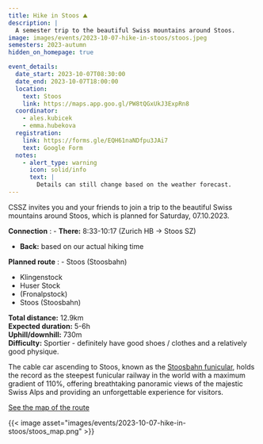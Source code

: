 ```yaml
---
title: Hike in Stoos ⛰️
description: |
  A semester trip to the beautiful Swiss mountains around Stoos.
image: images/events/2023-10-07-hike-in-stoos/stoos.jpeg
semesters: 2023-autumn
hidden_on_homepage: true

event_details:
  date_start: 2023-10-07T08:30:00
  date_end: 2023-10-07T18:00:00
  location:
    text: Stoos
    link: https://maps.app.goo.gl/PW8tQGxUkJ3ExpRn8
  coordinator:
    - ales.kubicek
    - emma.hubekova
  registration:
    link: https://forms.gle/EQH61naNDfpu3JAi7
    text: Google Form
  notes:
    - alert_type: warning
      icon: solid/info
      text: |
        Details can still change based on the weather forecast.
---
```


CSSZ invites you and your friends to join a trip to the beautiful Swiss mountains around Stoos, which is planned for Saturday, 07.10.2023.

**Connection**
: - **There:** 8:33-10:17 (Zurich HB → Stoos SZ)
  - **Back:** based on our actual hiking time

**Planned route**
: - Stoos (Stoosbahn)
  - Klingenstock
  - Huser Stock
  - (Fronalpstock)
  - Stoos (Stoosbahn)

**Total distance:** 12.9km  
**Expected duration:** 5-6h  
**Uphill/downhill:** 730m   
**Difficulty:** Sportier - definitely have good shoes / clothes and a relatively good physique.

The cable car ascending to Stoos, known as the [Stoosbahn funicular](https://www.stoos.ch/en/stories/stoosbahnen), holds the record as the steepest funicular railway in the world with a maximum gradient of 110%, offering breathtaking panoramic views of the majestic Swiss Alps and providing an unforgettable experience for visitors.

<!--more-->

[See the map of the route](https://en.mapy.cz/s/mahesaluco)

{{< image asset="images/events/2023-10-07-hike-in-stoos/stoos_map.png" >}}
